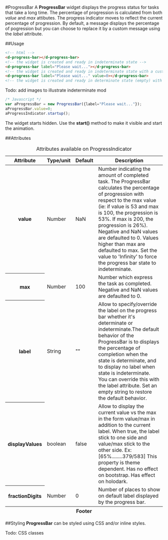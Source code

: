 #ProgressBar
A **ProgressBar** widget displays the progress status for tasks that take a long time. The percentage of progression is calculated from both *value* and *max* attibutes. The progress indicator moves to reflect the current percentage of progression. By default, a message displays the percentage of pogression but you can choose to replace it by a custom message using the *label* attribute.


##Usage
```html
<!-- html -->
<d-progress-bar></d-progress-bar>
<!-- the widget is created and ready in indeterminate state -->
<d-progress-bar label="Please wait..."></d-progress-bar>
<!-- the widget is created and ready in indeterminate state with a custom message -->
<d-progress-bar label="Please wait..." value=0></d-progress-bar>
<!-- the widget is created and ready in determinate state (empty) with a custom message -->
```
Todo: add images to illustrate indeterminate mod

```js
/* Javascript */
var aProgressBar = new ProgressBar({label="Please wait..."});
aProgressBar.value=0;
aProgressIndicator.startup();
```

The widget starts hidden. Use the **start()** method to make it visible and start the animation.

##Attributes
<table>
	<caption>Attributes available on ProgressIndicator</caption>
	<thead>
		<tr>
			<th>Attribute</th>
			<th>Type/unit</th>
			<th>Default</th>
			<th>Description</th>
		</tr>
	</thead>
	<tfoot>
		<tr>
			<th colspan="4">Footer</th></tr>
	</tfoot>
	<tbody>
			<tr>
				<th>value</th>
				<td>Number</td>
				<td>NaN</td>
				<td>Number indicating the amount of completed task. The ProgressBar calculates the percentage of progression with respect to the max value (ie: if value is 53 and max is 100, the progression is 53%.
If max is 200, the progression is 26%). Negative and NaN values are defaulted to 0. Values higher
than max are defaulted to max. Set the value to 'Infinity' to force the progress bar state to indeterminate.</td>
			</tr>
			<tr>
				<th>max</th>
				<td>Number</td>
				<td>100</td>
				<td>Number which express the task as completed. Negative and NaN values are defaulted to 0.</td>
			</tr>
			<tr>
				<th>label</th>
				<td>String</td>
				<td>""</td>
				<td>Allow to specify/override the label on the progress bar whether it's determinate or indeterminate.The default behavior of the ProgressBar is to  displays the percentage of completion when the state is determinate, and to display no label when state is indeterminate. You can override this with the label attribute. Set an empty string to restore the default behavior.</td>
			</tr>
			<tr>
				<th>displayValues</th>
				<td>boolean</td>
				<td>false</td>
				<td>Allow to display the current value vs the max in the form value/max in addition to the current label. When true, the label stick to one side and value/max stick to the other side. Ex: [65%........379/583] This property is theme dependent. Has no effect on bootstrap. Has effect on holodark.</td>
			</tr>
			<tr>
				<th>fractionDigits</th>
				<td>Number</td>
				<td>0</td>
				<td>Number of places to show on default label displayed by the progress bar.</td>
			</tr>
	</tbody>
</table>

##Styling
**ProgressBar** can be styled using CSS and/or inline styles.

Todo: CSS classes